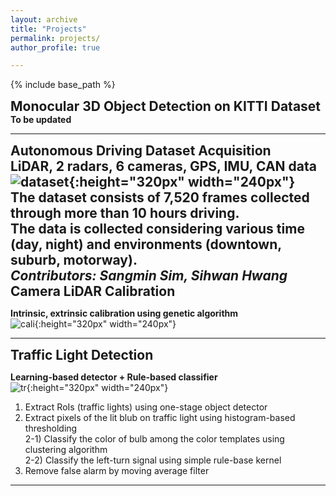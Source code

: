 ```yaml
---
layout: archive
title: "Projects"
permalink: projects/
author_profile: true

---
```


<style type='text/css'> 
h2, h3, h4, h5, h6 {margin: 0;}
.br {display: block; margin-bottom: 0em; margin: 0;} 
</style>

{% include base_path %}

## Monocular 3D Object Detection on KITTI Dataset

#### To be updated
---------------------------------------

## Autonomous Driving Dataset Acquisition

**LiDAR, 2 radars, 6 cameras, GPS, IMU, CAN data**  
![dataset](https://github.com/YoungSkKim/YoungSkKim.github.io/blob/master/images/projects/dataset.png?raw=true){:height="320px" width="240px"}  
The dataset consists of 7,520 frames collected through more than 10 hours driving.  
The data is collected considering various time (day, night) and environments (downtown, suburb, motorway).  
*Contributors: Sangmin Sim, Sihwan Hwang*
---------------------------------------

## Camera LiDAR Calibration

**Intrinsic, extrinsic calibration using genetic algorithm**  
![cali](https://github.com/YoungSkKim/YoungSkKim.github.io/blob/master/images/projects/000025.jpg?raw=true){:height="320px" width="240px"}  

---------------------------------------

## Traffic Light Detection 

**Learning-based detector + Rule-based classifier**  
![tr](https://github.com/YoungSkKim/YoungSkKim.github.io/blob/master/images/projects/trafficlight.png?raw=true){:height="320px" width="240px"}  
1) Extract RoIs (traffic lights) using one-stage object detector  
2) Extract pixels of the lit blub on traffic light using histogram-based thresholding  
 2-1) Classify the color of bulb among the color templates using clustering algorithm  
 2-2) Classify the left-turn signal using simple rule-base kernel  
3) Remove false alarm by moving average filter  

---------------------------------------
